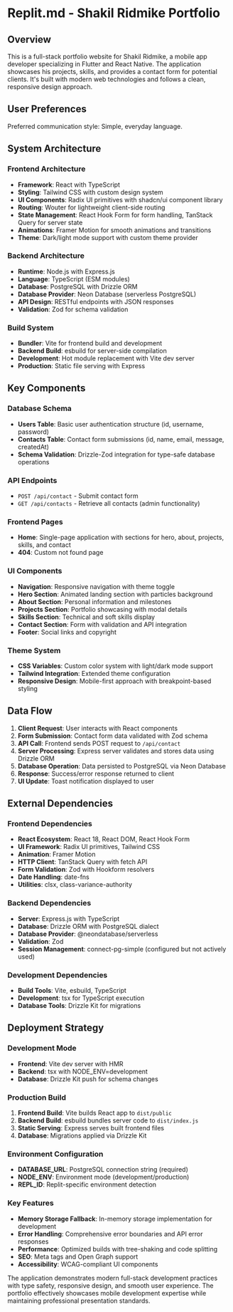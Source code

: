 # Replit.md - Shakil Ridmike Portfolio

## Overview

This is a full-stack portfolio website for Shakil Ridmike, a mobile app developer specializing in Flutter and React Native. The application showcases his projects, skills, and provides a contact form for potential clients. It's built with modern web technologies and follows a clean, responsive design approach.

## User Preferences

Preferred communication style: Simple, everyday language.

## System Architecture

### Frontend Architecture
- **Framework**: React with TypeScript
- **Styling**: Tailwind CSS with custom design system
- **UI Components**: Radix UI primitives with shadcn/ui component library
- **Routing**: Wouter for lightweight client-side routing
- **State Management**: React Hook Form for form handling, TanStack Query for server state
- **Animations**: Framer Motion for smooth animations and transitions
- **Theme**: Dark/light mode support with custom theme provider

### Backend Architecture
- **Runtime**: Node.js with Express.js
- **Language**: TypeScript (ESM modules)
- **Database**: PostgreSQL with Drizzle ORM
- **Database Provider**: Neon Database (serverless PostgreSQL)
- **API Design**: RESTful endpoints with JSON responses
- **Validation**: Zod for schema validation

### Build System
- **Bundler**: Vite for frontend build and development
- **Backend Build**: esbuild for server-side compilation
- **Development**: Hot module replacement with Vite dev server
- **Production**: Static file serving with Express

## Key Components

### Database Schema
- **Users Table**: Basic user authentication structure (id, username, password)
- **Contacts Table**: Contact form submissions (id, name, email, message, createdAt)
- **Schema Validation**: Drizzle-Zod integration for type-safe database operations

### API Endpoints
- `POST /api/contact` - Submit contact form
- `GET /api/contacts` - Retrieve all contacts (admin functionality)

### Frontend Pages
- **Home**: Single-page application with sections for hero, about, projects, skills, and contact
- **404**: Custom not found page

### UI Components
- **Navigation**: Responsive navigation with theme toggle
- **Hero Section**: Animated landing section with particles background
- **About Section**: Personal information and milestones
- **Projects Section**: Portfolio showcasing with modal details
- **Skills Section**: Technical and soft skills display
- **Contact Section**: Form with validation and API integration
- **Footer**: Social links and copyright

### Theme System
- **CSS Variables**: Custom color system with light/dark mode support
- **Tailwind Integration**: Extended theme configuration
- **Responsive Design**: Mobile-first approach with breakpoint-based styling

## Data Flow

1. **Client Request**: User interacts with React components
2. **Form Submission**: Contact form data validated with Zod schema
3. **API Call**: Frontend sends POST request to `/api/contact`
4. **Server Processing**: Express server validates and stores data using Drizzle ORM
5. **Database Operation**: Data persisted to PostgreSQL via Neon Database
6. **Response**: Success/error response returned to client
7. **UI Update**: Toast notification displayed to user

## External Dependencies

### Frontend Dependencies
- **React Ecosystem**: React 18, React DOM, React Hook Form
- **UI Framework**: Radix UI primitives, Tailwind CSS
- **Animation**: Framer Motion
- **HTTP Client**: TanStack Query with fetch API
- **Form Validation**: Zod with Hookform resolvers
- **Date Handling**: date-fns
- **Utilities**: clsx, class-variance-authority

### Backend Dependencies
- **Server**: Express.js with TypeScript
- **Database**: Drizzle ORM with PostgreSQL dialect
- **Database Provider**: @neondatabase/serverless
- **Validation**: Zod
- **Session Management**: connect-pg-simple (configured but not actively used)

### Development Dependencies
- **Build Tools**: Vite, esbuild, TypeScript
- **Development**: tsx for TypeScript execution
- **Database Tools**: Drizzle Kit for migrations

## Deployment Strategy

### Development Mode
- **Frontend**: Vite dev server with HMR
- **Backend**: tsx with NODE_ENV=development
- **Database**: Drizzle Kit push for schema changes

### Production Build
1. **Frontend Build**: Vite builds React app to `dist/public`
2. **Backend Build**: esbuild bundles server code to `dist/index.js`
3. **Static Serving**: Express serves built frontend files
4. **Database**: Migrations applied via Drizzle Kit

### Environment Configuration
- **DATABASE_URL**: PostgreSQL connection string (required)
- **NODE_ENV**: Environment mode (development/production)
- **REPL_ID**: Replit-specific environment detection

### Key Features
- **Memory Storage Fallback**: In-memory storage implementation for development
- **Error Handling**: Comprehensive error boundaries and API error responses
- **Performance**: Optimized builds with tree-shaking and code splitting
- **SEO**: Meta tags and Open Graph support
- **Accessibility**: WCAG-compliant UI components

The application demonstrates modern full-stack development practices with type safety, responsive design, and smooth user experience. The portfolio effectively showcases mobile development expertise while maintaining professional presentation standards.